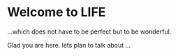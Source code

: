 # Welcome to LIFE
...which does not have to be perfect but to be wonderful.

Glad you are here. lets plan to talk about ...
